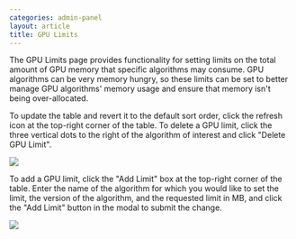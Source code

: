 ```yaml
---
categories: admin-panel
layout: article
title: GPU Limits
---
```


The GPU Limits page provides functionality for setting limits on the total amount of GPU memory that specific algorithms may consume. GPU algorithms can be very memory hungry, so these limits can be set to better manage GPU algorithms' memory usage and ensure that memory isn't being over-allocated.

To update the table and revert it to the default sort order, click the refresh icon at the top-right corner of the table. To delete a GPU limit, click the three vertical dots to the right of the algorithm of interest and click "Delete GPU Limit".

![]({{site.url}}/developers/images/post_images/algo-images-admin/algo-1617984408748.png)

To add a GPU limit, click the "Add Limit" box at the top-right corner of the table. Enter the name of the algorithm for which you would like to set the limit, the version of the algorithm, and the requested limit in MB, and click the "Add Limit" button in the modal to submit the change.

![]({{site.url}}/developers/images/post_images/algo-images-admin/algo-1617228429071.png)